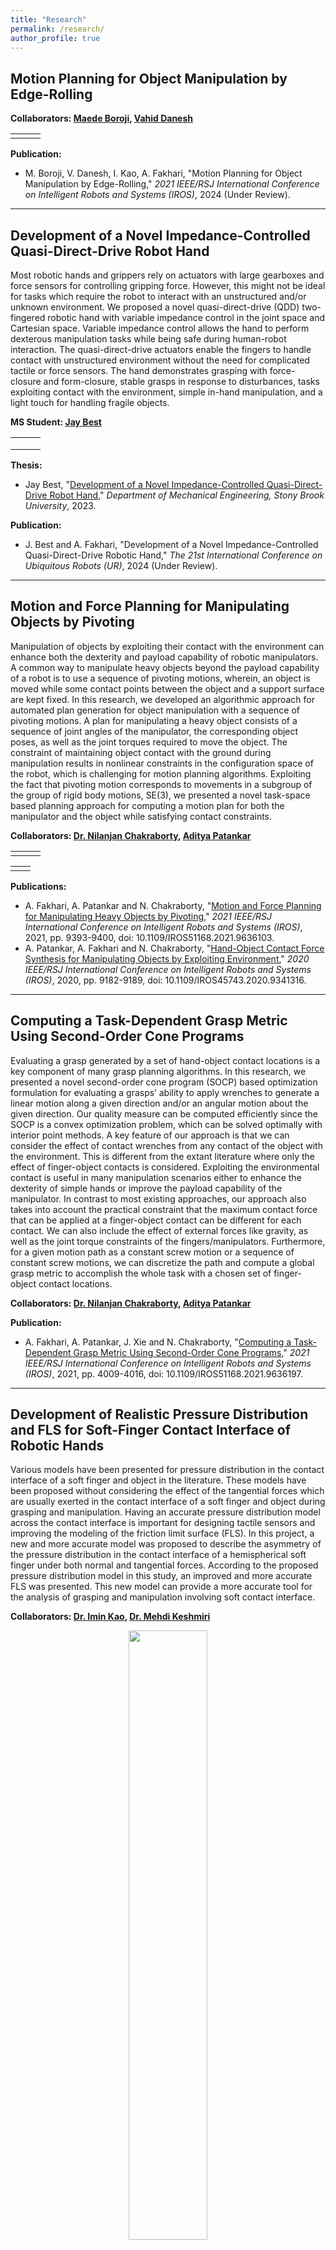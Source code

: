 ```yaml
---
title: "Research"
permalink: /research/
author_profile: true
---
```


## Motion Planning for Object Manipulation by Edge-Rolling

**Collaborators: [Maede Boroji](https://www.linkedin.com/in/maede-boroji-558ba51a5/), [Vahid Danesh](https://www.linkedin.com/in/vahid-danesh/)**

<table style="height:auto; width:auto;" cellspacing="0" cellpadding="0">
  <tr>
    <td><img src="https://raw.githubusercontent.com/aminfakhari/aminfakhari.github.io/master/_pages/research/EdgeRolling_BackAndForthPath.gif" width=auto height=auto alt=""></td>
    <td><img src="https://raw.githubusercontent.com/aminfakhari/aminfakhari.github.io/master/_pages/research/EdgeRolling_FullCirclePath.gif" width=auto height=auto alt=""></td>
    <td><img src="https://raw.githubusercontent.com/aminfakhari/aminfakhari.github.io/master/_pages/research/EdgeRolling_HalfCirclePath.gif" width=auto height=auto alt=""></td>
  </tr>
</table>

**Publication:**
- M. Boroji, V. Danesh, I. Kao, A. Fakhari, "Motion Planning for Object Manipulation by Edge-Rolling," *2021 IEEE/RSJ International Conference on Intelligent Robots and Systems (IROS)*, 2024 (Under Review).

<hr>

## Development of a Novel Impedance-Controlled Quasi-Direct-Drive Robot Hand

Most robotic hands and grippers rely on actuators with large gearboxes and force sensors for controlling gripping force. However, this might not be ideal for tasks which require the robot to interact with an unstructured and/or unknown environment. We proposed a novel quasi-direct-drive (QDD) two-fingered robotic hand with variable impedance control in the joint space and Cartesian space. Variable impedance control allows the hand to perform dexterous manipulation tasks while being safe during human-robot interaction. The quasi-direct-drive actuators enable the fingers to handle contact with unstructured environment without the need for complicated tactile or force sensors. The hand demonstrates grasping with force-closure and form-closure, stable grasps in response to disturbances, tasks exploiting contact with the environment, simple in-hand manipulation, and a light touch for handling fragile objects.

**MS Student: [Jay Best](https://www.linkedin.com/in/jay--best/)**

<table style="height:auto; width:auto;" cellspacing="0" cellpadding="0">
  <tr>
    <td><img src="https://raw.githubusercontent.com/aminfakhari/aminfakhari.github.io/master/_pages/research/In-Hand_Manipulation_RubberBall.gif" width=auto height=auto alt=""></td>
    <td><img src="https://raw.githubusercontent.com/aminfakhari/aminfakhari.github.io/master/_pages/research/Smack_and_Snatch_Egg.gif" width=auto height=auto alt=""></td>
	<td><img src="https://raw.githubusercontent.com/aminfakhari/aminfakhari.github.io/master/_pages/research/Picking_up_a_Coin.gif" width=auto height=auto alt=""></td>
  </tr>
  <tr>
    <td><img src="https://raw.githubusercontent.com/aminfakhari/aminfakhari.github.io/master/_pages/research/Grasp_in_Response_to_Disturbance.gif" width=auto height=auto alt=""></td>
    <td><img src="https://raw.githubusercontent.com/aminfakhari/aminfakhari.github.io/master/_pages/research/In-Hand_Manipulation_Pushing.gif" width=auto height=auto alt=""></td>
	<td><img src="https://raw.githubusercontent.com/aminfakhari/aminfakhari.github.io/master/_pages/research/Grasping_Egg.gif" width=auto height=auto alt=""></td>
  </tr>
  <tr>
    <td><img src="https://raw.githubusercontent.com/aminfakhari/aminfakhari.github.io/master/_pages/research/Opening_WaterBottle.gif" width=auto height=auto alt=""></td>
    <td><img src="https://raw.githubusercontent.com/aminfakhari/aminfakhari.github.io/master/_pages/research/FormClosure.gif" width=auto height=auto alt=""></td>
	<td><img src="https://raw.githubusercontent.com/aminfakhari/aminfakhari.github.io/master/_pages/research/Grasping_Card.gif" width=auto height=auto alt=""></td>
  </tr>
</table>

**Thesis:**
- Jay Best, "[Development of a Novel Impedance-Controlled Quasi-Direct-Drive Robot Hand](https://arxiv.org/pdf/2308.10409.pdf)," *Department of Mechanical Engineering, Stony Brook University*, 2023.

**Publication:**
- J. Best and A. Fakhari, "Development of a Novel Impedance-Controlled Quasi-Direct-Drive Robotic Hand," *The 21st International Conference on Ubiquitous Robots (UR)*, 2024 (Under Review).

<hr>

## Motion and Force Planning for Manipulating Objects by Pivoting
Manipulation of objects by exploiting their contact with the environment can enhance both the dexterity and payload capability of robotic manipulators. A common way to manipulate heavy objects beyond the payload capability of a robot is to use a sequence of pivoting motions, wherein, an object is moved while some contact points between the object and a support surface are kept fixed. In this research, we developed an algorithmic approach for automated plan generation for object manipulation with a sequence of pivoting motions. A plan for manipulating a heavy object consists of a sequence of joint angles of the manipulator, the corresponding object poses, as well as the joint torques required to move the object. The constraint of maintaining object contact with the ground during manipulation results in nonlinear constraints in the configuration space of the robot, which is challenging for motion planning algorithms. Exploiting the fact that pivoting motion corresponds to movements in a subgroup of the group of rigid body motions, SE(3), we presented a novel task-space based planning approach for computing a motion plan for both the manipulator and the object while satisfying contact constraints.

**Collaborators: [Dr. Nilanjan Chakraborty](https://me.stonybrook.edu/people/faculty/Chakraborty_Nilanjan.php), [Aditya Patankar](https://www.linkedin.com/in/adityapatankar/)**

<table style="height:auto; width:auto;" cellspacing="0" cellpadding="0">
  <tr>
    <td><img src="https://raw.githubusercontent.com/aminfakhari/aminfakhari.github.io/master/_pages/research/Manipulation_Pivoting.gif" width=auto height=auto alt=""></td>
    <td><img src="https://raw.githubusercontent.com/aminfakhari/aminfakhari.github.io/master/_pages/research/Cuboid.gif" width=auto height=auto alt=""></td>
    <td><img src="https://raw.githubusercontent.com/aminfakhari/aminfakhari.github.io/master/_pages/research/Cylinder.gif" width=auto height=auto alt=""></td>
  </tr>
</table>

<table style="height:auto; width:auto;" cellspacing="0" cellpadding="0">
  <tr>
    <td><img src="https://raw.githubusercontent.com/aminfakhari/aminfakhari.github.io/master/_pages/research/Panda_Cuboid.gif" width=auto height=auto alt=""></td>
    <td><img src="https://raw.githubusercontent.com/aminfakhari/aminfakhari.github.io/master/_pages/research/Panda_Cylinder.gif" width=auto height=auto alt=""></td>
  </tr>
</table>

**Publications:**
- A. Fakhari, A. Patankar and N. Chakraborty, "[Motion and Force Planning for Manipulating Heavy Objects by Pivoting](https://ieeexplore.ieee.org/document/9636103)," *2021 IEEE/RSJ International Conference on Intelligent Robots and Systems (IROS)*, 2021, pp. 9393-9400, doi: 10.1109/IROS51168.2021.9636103.
- A. Patankar, A. Fakhari and N. Chakraborty, "[Hand-Object Contact Force Synthesis for Manipulating Objects by Exploiting Environment](https://ieeexplore.ieee.org/document/9341316)," *2020 IEEE/RSJ International Conference on Intelligent Robots and Systems (IROS)*, 2020, pp. 9182-9189, doi: 10.1109/IROS45743.2020.9341316.

<hr>


## Computing a Task-Dependent Grasp Metric Using Second-Order Cone Programs
Evaluating a grasp generated by a set of hand-object contact locations is a key component of many grasp planning algorithms. In this research, we presented a novel second-order cone program (SOCP) based optimization formulation for evaluating a grasps’ ability to apply wrenches to generate a linear motion along a given direction and/or an angular motion about the given direction. Our quality measure can be computed efficiently since the SOCP is a convex optimization problem, which can be solved optimally with interior point methods. A key feature of our approach is that we can consider the effect of contact wrenches from any contact of the object with the environment. This is different from the extant literature where only the effect of finger-object contacts is considered. Exploiting the environmental contact is useful in many manipulation scenarios either to enhance the dexterity of simple hands or improve the payload capability of the manipulator. In contrast to most existing approaches, our approach also takes into account the practical constraint that the maximum contact force that can be applied at a finger-object contact can be different for each contact. We can also include the effect of external forces like gravity, as well as the joint torque constraints of the fingers/manipulators. Furthermore, for a given motion path as a constant screw motion or a sequence of constant screw motions, we can discretize the path and compute a global grasp metric to accomplish the whole task with a chosen set of finger-object contact locations.

**Collaborators: [Dr. Nilanjan Chakraborty](https://me.stonybrook.edu/people/faculty/Chakraborty_Nilanjan.php), [Aditya Patankar](https://www.linkedin.com/in/adityapatankar/)**

**Publication:**
- A. Fakhari, A. Patankar, J. Xie and N. Chakraborty, "[Computing a Task-Dependent Grasp Metric Using Second-Order Cone Programs](https://ieeexplore.ieee.org/document/9636197)," *2021 IEEE/RSJ International Conference on Intelligent Robots and Systems (IROS)*, 2021, pp. 4009-4016, doi: 10.1109/IROS51168.2021.9636197.

<hr>


## Development of Realistic Pressure Distribution and FLS for Soft-Finger Contact Interface of Robotic Hands
Various models have been presented for pressure distribution in the contact interface of a soft finger and object in the literature. These models have been proposed without considering the effect of the tangential forces which are usually exerted in the contact interface of a soft finger and object during grasping and manipulation. Having an accurate pressure distribution model across the contact interface is important for designing tactile sensors and improving the modeling of the friction limit surface (FLS). In this project, a new and more accurate model was proposed to describe the asymmetry of the pressure distribution in the contact interface of a hemispherical soft finger under both normal and tangential forces. According to the proposed pressure distribution model in this study, an improved and more accurate FLS was presented. This new model can provide a more accurate tool for the analysis of grasping and manipulation involving soft contact interface.

**Collaborators: [Dr. Imin Kao](https://me.stonybrook.edu/people/faculty/Kao_Imin.php), [Dr. Mehdi Keshmiri](https://keshmiri.iut.ac.ir/)**

<center>
<img src="https://raw.githubusercontent.com/aminfakhari/aminfakhari.github.io/master/_pages/research/PressureDistributionSVG.svg" style="width: 50%; height: 50%;" alt="">
</center>

**Publication:**
- A. Fakhari, M. Keshmiri, and I. Kao, "[Development of Realistic Pressure Distribution and Friction Limit Surface for Soft-Finger Contact Interface of Robotic Hands](https://link.springer.com/article/10.1007/s10846-015-0267-2)," *Journal of Intelligent and Robotic Systems*, vol. 82, iss. 1, pp. 39-50, 2016.


<hr>

## Dynamic Modeling and Control of Planar Slippage in Object Grasping and Manipulation Using Robotic Soft Fingers
Slippage occurrence has an important role in stable and robust object grasping and manipulation. However, in the majority of prior research on soft finger manipulation, the presence of the slippage between fingers and objects has been ignored. In this research, a general method for dynamic modeling of planar slippage was presented. In this method, different states of planar contact were replaced with a second-order differential equation. This kind of formulation of the system dynamics facilitates the design of model-based controllers to cancel the undesired slippage that occurs between the soft tip and object during the manipulation.

**Collaborators: [Dr. Imin Kao](https://me.stonybrook.edu/people/faculty/Kao_Imin.php), [Dr. Mehdi Keshmiri](https://keshmiri.iut.ac.ir/)**

**Publications:**
- A. Fakhari, I. Kao, and M. Keshmiri, "[Modeling and Control of Planar Slippage in Object Manipulation Using Robotic Soft Fingers](https://robomechjournal.springeropen.com/articles/10.1186/s40648-019-0143-0)," *ROBOMECH Journal*, vol. 6, iss. 15, 2019.

- A. Fakhari, M. Keshmiri, I. Kao, and S. Hadian Jazi, "[Slippage Control in Soft Finger Grasping and Manipulation](https://www.tandfonline.com/doi/abs/10.1080/01691864.2015.1105149)," *Advanced Robotics*, vol. 30, iss. 2, pp. 97-108, 2016.

- A. Fakhari, M. Keshmiri, "[Slippage Dynamic Modeling in Object Grasping and Manipulation with Soft Fingers](https://mme.modares.ac.ir/article-15-5180-en.html)," *Modares Mechanical Engineering*, vol. 15, no. 8, pp. 332-340, 2015.

- A. Fakhari, M. Keshmiri, M. Keshmiri, "[Dynamic Modeling and Slippage Analysis in Object Manipulation by Soft Fingers](https://asmedigitalcollection.asme.org/IMECE/proceedings-abstract/IMECE2014/46476/V04AT04A056/262923)," *ASME International Mechanical Engineering Congress & Exposition (IMECE)*, Montreal, Quebec, Canada, Nov. 2014.

<hr>


## Trajectory Planning of Walking with Different Step Lengths of a Seven-Link Biped Robot: ##
Most of the essential parameters of human walking can be captured with a seven-link planar biped robot. In this project, dynamics modeling and trajectory planning of a seven-link planar biped robot walking on level ground with a ditch or stairs were studied. The hip and foot trajectories were designed in Cartesian space using polynomial interpolation such that to vanish the impact effect of feet with the ground. The key parameters of the hip joint trajectory in the x-axis direction were obtained using boundaries of biped stable region during the walking to satisfy the dynamic stability of the robot. The highest position of the swing foot ankle joint in the x- and z-axis direction was optimized with two different fitness functions. A novel method for trajectory planning of walking with different step lengths, uses for online trajectory planning, was proposed. Moreover, the effectiveness of the proposed method was verified by simulation and experimental results.

<center>
<img src="https://raw.githubusercontent.com/aminfakhari/aminfakhari.github.io/master/_pages/research/Biped/Biped_Robot.gif" style="width: 50%; height: 50%;" alt="">
</center>


**Publications:**
- A. Fattah and A. Fakhari, "[Trajectory Planning of Walking with Different Step Lengths of a Seven-Link Biped Robot](https://asmedigitalcollection.asme.org/IDETC-CIE/proceedings-abstract/IDETC-CIE2010/44106/1361/356930)," *ASME International Design Engineering Technical Conferences & Computers and Information in Engineering Conference (IDETC/CIE)*, Montreal, Quebec, Canada, Aug. 2010. 
- A. Fattah, A. Fakhari, and S. Behbahani, "[Dynamics Modeling and Trajectory Planning of a Seven-Link Planar Biped Robot](https://www.researchgate.net/publication/260772830_Dynamics_Modeling_and_Trajectory_Planning_of_a_Seven-Link_Planar_Biped_Robot)," *17th Annual (International) Conference on Mechanical Engineering (ISME)*, Tehran, Iran, May 2009.

<hr>

<!---
bgcolor="#000000" 
bordercolor="#ffffff" 
<video src="https://raw.githubusercontent.com/aminfakhari/aminfakhari.github.io/master/_pages/research/ObjectGaiting.mp4" controls="controls" style="max-width: 730px;">
</video>

![](https://raw.githubusercontent.com/aminfakhari/aminfakhari.github.io/master/_pages/research/ObjectGaiting.gif)
--->
